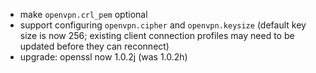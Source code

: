  * make `openvpn.crl_pem` optional
 * support configuring `openvpn.cipher` and `openvpn.keysize` (default key size is now 256; existing client connection profiles may need to be updated before they can reconnect)
 * upgrade: openssl now 1.0.2j (was 1.0.2h)
